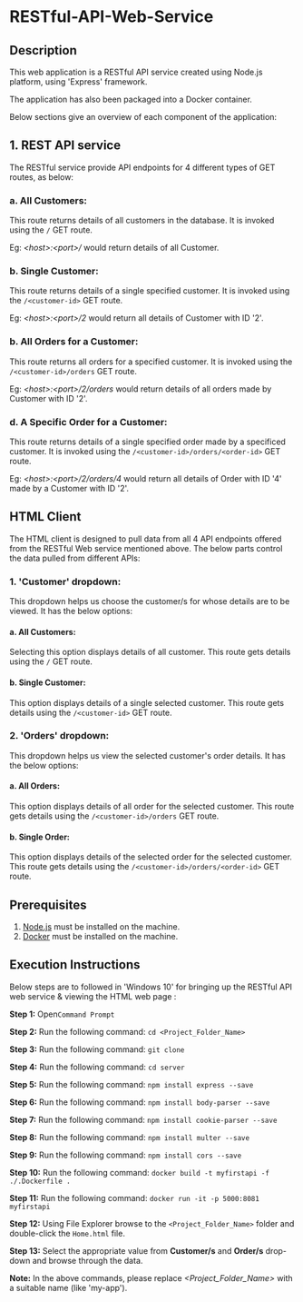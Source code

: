 # RESTful-API-Web-Service



## Description

This web application is a RESTful API service created using Node.js platform, using 'Express' framework.

The application has also been packaged into a Docker container.

Below sections give an overview of each component of the application:

## 1. REST API service

The RESTful service provide API endpoints for 4 different types of GET routes, as below:

### a. All Customers:
  This route returns details of all customers in the database.
  It is invoked using the ```/``` GET route.
  
  Eg: *&lt;host&gt;:&lt;port&gt;/* would return details of all Customer.
  
### b. Single Customer:
  This route returns details of a single specified customer.
  It is invoked using the ```/<customer-id>``` GET route.
  
  Eg: *&lt;host&gt;:&lt;port&gt;/2* would return all details of Customer with ID '2'.
  
### b. All Orders for a Customer:
  This route returns all orders for a specified customer.
  It is invoked using the ```/<customer-id>/orders``` GET route.
  
  Eg: *&lt;host&gt;:&lt;port&gt;/2/orders* would return details of all orders made by Customer with ID '2'.
  
### d. A Specific Order for a Customer:
  This route returns details of a single specified order made by a specificed customer.
  It is invoked using the ```/<customer-id>/orders/<order-id>``` GET route.
  
  Eg: *&lt;host&gt;:&lt;port&gt;/2/orders/4* would return all details of Order with ID '4' made by a Customer with ID '2'.


## HTML Client

The HTML client is designed to pull data from all 4 API endpoints offered from the RESTful Web service mentioned above.
The below parts control the data pulled from different APIs:

### 1. 'Customer' dropdown:
This dropdown helps us choose the customer/s for whose details are to be viewed.
It has the below options:

#### a. All Customers:
Selecting this option displays details of all customer.
This route gets details using the ```/``` GET route.

#### b. Single Customer:
This option displays details of a single selected customer.
This route gets details using the ```/<customer-id>``` GET route.

### 2. 'Orders' dropdown:
This dropdown helps us view the selected customer's order details.
It has the below options:

#### a. All Orders:
This option displays details of all order for the selected customer.
This route gets details using the ```/<customer-id>/orders``` GET route.

#### b. Single Order:
This option displays details of the selected order for the selected customer.
This route gets details using the ```/<customer-id>/orders/<order-id>``` GET route.


## Prerequisites

1. [Node.js](https://nodejs.org/en/download/) must be installed on the machine.
2. [Docker](https://docs.docker.com/toolbox/toolbox_install_windows/) must be installed on the machine.


## Execution Instructions

Below steps are to followed in 'Windows 10' for bringing up the RESTful API web service & viewing the HTML web page :

**Step 1:**  Open```Command Prompt```

**Step 2:**  Run the following command: ```cd <Project_Folder_Name>```

**Step 3:**  Run the following command: ```git clone ```

**Step 4:**  Run the following command: ```cd server```

**Step 5:**  Run the following command: ```npm install express --save```

**Step 6:**  Run the following command: ```npm install body-parser --save```

**Step 7:**  Run the following command: ```npm install cookie-parser --save```

**Step 8:**  Run the following command: ```npm install multer --save```

**Step 9:**  Run the following command: ```npm install cors --save```

**Step 10:**  Run the following command: ```docker build -t myfirstapi -f ./.Dockerfile .```

**Step 11:**  Run the following command: ```docker run -it -p 5000:8081 myfirstapi```

**Step 12:** Using File Explorer browse to the ```<Project_Folder_Name>``` folder and double-click the ```Home.html``` file.

**Step 13:** Select the appropriate value from **Customer/s** and **Order/s** drop-down and browse through the data.

**Note:** In the above commands, please replace *<Project_Folder_Name>* with a suitable name (like 'my-app').
